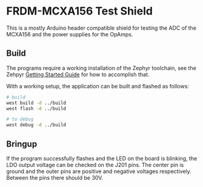 # FRDM-MCXA156 Test Shield

This is a mostly Arduino header compatible shield for testing the ADC of the MCXA156 and the power supplies for the OpAmps.

## Build

The programs require a working installation of the Zephyr toolchain, see the Zehpyr [Getting Started Guide](https://docs.zephyrproject.org/latest/develop/getting_started/index.html) for how to accomplish that.

With a working setup, the application can be built and flashed as follows:

```sh
# build
west build -d ../build
west flash -d ../build

# to debug
west debug -d ../build

```

## Bringup

If the program successfully flashes and the LED on the board is blinking, the LDO output voltage can be checked on the J201 pins.
The center pin is ground and the outer pins are positive and negative voltages respectively. Between the pins there should be 30V.
